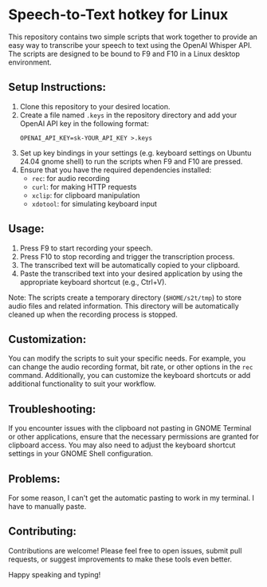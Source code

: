 # Speech-to-Text hotkey for Linux

This repository contains two simple scripts that work together to provide an easy way to transcribe your speech to text using the OpenAI Whisper API. The scripts are designed to be bound to F9 and F10 in a Linux desktop environment. 

## Setup Instructions: 
1. Clone this repository to your desired location. 
2. Create a file named `.keys` in the repository directory and add your OpenAI API key in the following format: 
    ```
    OPENAI_API_KEY=sk-YOUR_API_KEY >.keys
    ```
3. Set up key bindings in your settings (e.g. keyboard settings on Ubuntu 24.04 gnome shell) to run the scripts when F9 and F10 are pressed. 
4. Ensure that you have the required dependencies installed: 
    - `rec`: for audio recording 
    - `curl`: for making HTTP requests 
    - `xclip`: for clipboard manipulation 
    - `xdotool`: for simulating keyboard input 

## Usage: 
1. Press F9 to start recording your speech. 
2. Press F10 to stop recording and trigger the transcription process. 
3. The transcribed text will be automatically copied to your clipboard. 
4. Paste the transcribed text into your desired application by using the appropriate keyboard shortcut (e.g., Ctrl+V). 

Note: The scripts create a temporary directory (`$HOME/s2t/tmp`) to store audio files and related information. This directory will be automatically cleaned up when the recording process is stopped. 

## Customization: 
You can modify the scripts to suit your specific needs. For example, you can change the audio recording format, bit rate, or other options in the `rec` command. Additionally, you can customize the keyboard shortcuts or add additional functionality to suit your workflow. 

## Troubleshooting: 
If you encounter issues with the clipboard not pasting in GNOME Terminal or other applications, ensure that the necessary permissions are granted for clipboard access. You may also need to adjust the keyboard shortcut settings in your GNOME Shell configuration. 

## Problems:
For some reason, I can't get the automatic pasting to work in my terminal. I have to manually paste.

## Contributing: 
Contributions are welcome! Please feel free to open issues, submit pull requests, or suggest improvements to make these tools even better. 

Happy speaking and typing! 
